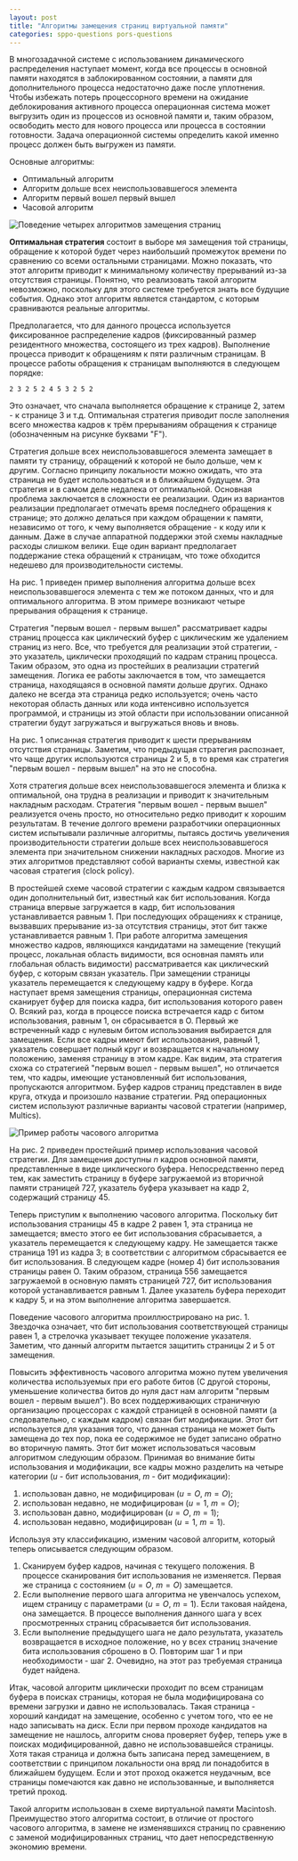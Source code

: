 ```yaml
---
layout: post
title: "Алгоритмы замещения страниц виртуальной памяти"
categories: sppo-questions pors-questions
---
```


[comment]: <> (https://vk.com/doc44301783_566716983?hash=IUuU3Ud0zhZInQ3YyEMVr8u2IxQjbdxeRhzKdFfQ578&dl=zfO6nrlL0lYELe13vXto4dPawq7uLC8GMVZH2nZg7gg)

В многозадачной системе с использованием динамического распределения наступает момент, когда все
процессы в основной памяти находятся в заблокированном состоянии, а памяти для дополнительного
процесса недостаточно даже после уплотнения. Чтобы избежать потерь процессорного времени на
ожидание деблокирования активного процесса операционная система может выгрузить один из процессов
из основной памяти и, таким образом, освободить место для нового процесса или процесса в состоянии
готовности. Задача операционной системы определить какой именно процесс должен быть выгружен из памяти.

Основные алгоритмы:

- Оптимальный алгоритм
- Алгоритм дольше всех неиспользовавшегося элемента
- Алгоритм первый вошел первый вышел
- Часовой алгоритм

![Поведение четырех алгоритмов замещения страниц](/assets/q3-1.png)

**Оптимальная стратегия** состоит в выборе мя замещения той страницы, обращение к которой
будет через наибольший промежуток времени по сравнению со всеми остальными страницами.
Можно показать, что этот алгоритм приводит к минимальному количеству прерываний из-за
отсутствия страницы. Понятно, что реализовать такой алгоритм невозможно, поскольку для
этого системе требуется знать все будущие события. Однако этот алгоритм является стандартом,
с которым сравниваются реальные алгоритмы.

Предполагается, что для данного процесса используется фиксированное распределение кадров
(фиксированный размер резидентного множества, состоящего из трех кадров). Выполнение
процесса приводит к обращениям к пяти различным страницам. В процессе работы обращения
к страницам выполняются в следующем порядке:

    2 3 2 5 2 4 5 3 2 5 2

Это означает, что сначала выполняется обращение к странице 2, затем - к странице 3 и т.д.
Оптимальная стратегия приводит после заполнения всего множества кадров к трём прерываниям
обращения к странице (обозначенным на рисунке буквами "F").

Стратегия дольше всех неиспользовавшегося элемента замещает в памяти ту страницу, обращений
к которой не было дольше, чем к другим. Согласно принципу локальности можно ожидать, что
эта страница не будет использоваться и в ближайшем будущем. Эта стратегия и в самом деле
недалека от оптимальной. Основная проблема заключается в сложности ее реализации. Один из
вариантов реализации предполагает отмечать время последнего обращения к странице; это должно
делаться при каждом обращении к памяти, независимо от того, к чему выполняется обращение -
к коду или к данным. Даже в случае аппаратной поддержки этой схемы накладные расходы слишком
велики. Еще один вариант предполагает поддержание стека обращений к страницам, что тоже
обходится недешево для производительности системы.

На рис. 1 приведен пример выполнения алгоритма дольше всех неиспользовавшегося элемента с
тем же потоком данных, что и для оптимального алгоритма. В этом примере возникают четыре
прерывания обращения к странице.

Стратегия "первым вошел - первым вышел" рассматривает кадры страниц процесса как циклический
буфер с циклическим же удалением страниц из него. Все, что требуется для реализации этой
стратегии, - это указатель, циклически проходящий по кадрам страниц процесса. Таким образом,
это одна из простейших в реализации стратегий замещения. Логика ее работы заключается в том,
что замещается страница, находящаяся в основной памяти дольше других. Однако далеко не всегда
эта страница редко используется; очень часто некоторая область данных или кода интенсивно
используется программой, и страницы из этой области при использовании описанной стратегии
будут загружаться и выгружаться вновь и вновь.

На рис. 1 описанная стратегия приводит к шести прерываниям отсутствия страницы. Заметим, что
предыдущая стратегия распознает, что чаще других используются страницы 2 и 5, в то время как
стратегия "первым вошел - первым вышел" на это не способна.

Хотя стратегия дольше всех неиспользовавшегося элемента и близка к оптимальной, она трудна в
реализации и приводит к значительным накладным расходам. Стратегия "первым вошел - первым вышел"
реализуется очень просто, но относительно редко приводит к хорошим результатам. В течение долгого
времени разработчики операционных систем испытывали различные алгоритмы, пытаясь достичь увеличения
производительности стратегии дольше всех неиспользовавшегося элемента при значительном снижении
накладных расходов. Многие из этих алгоритмов представляют собой варианты схемы, известной как
часовая стратегия (clock policy).

В простейшей схеме часовой стратегии с каждым кадром связывается один дополнительный бит,
известный как бит использования. Когда страница впервые загружается в кадр, бит использования
устанавливается равным 1. При последующих обращениях к странице, вызвавших прерывание из-за
отсутствия страницы, этот бит также устанавливается равным 1. При работе алгоритма замещения
множество кадров, являющихся кандидатами на замещение (текущий процесс, локальная область
видимости, вся основная память или глобальная область видимости) рассматривается как циклический
буфер, с которым связан указатель. При замещении страницы указатель перемещается к следующему
кадру в буфере. Когда наступает время замещения страницы, операционная система сканирует буфер
для поиска кадра, бит использования которого равен О. Всякий раз, когда в процессе поиска
встречается кадр с битом использования, равным 1, он сбрасывается в О. Первый же встреченный
кадр с нулевым битом использования выбирается для замещения. Если все кадры имеют бит
использования, равный 1, указатель совершает полный круг и возвращается к начальному положению,
заменяя страницу в этом кадре. Как видим, эта стратегия схожа со стратегией "первым вошел -
первым вышел", но отличается тем, что кадры, имеющие установленный бит использования,
пропускаются алгоритмом. Буфер кадров страниц представлен в виде круга, откуда и произошло
название стратегии. Ряд операционных систем используют различные варианты часовой стратегии
(например, Multics).

![Пример работы часового алгоритма](/assets/q3-2.png)

На рис. 2 приведен простейший пример использования часовой стратегии. Для замещения доступны $n$
кадров основной памяти, представленные в виде циклического буфера. Непосредственно перед тем, как
заместить страницу в буфере загружаемой из вторичной памяти страницей 727, указатель буфера указывает
на кадр 2, содержащий страницу 45.

Теперь приступим к выполнению часового алгоритма. Поскольку бит использования страницы 45 в кадре 2
равен 1, эта страница не замещается; вместо этого ее бит использования сбрасывается, а указатель
перемещается к следующему кадру. Не замещается также страница 191 из кадра 3; в соответствии с
алгоритмом сбрасывается ее бит использования. В следующем кадре (номер 4) бит использования
страницы равен О. Таким образом, страница 556 замещается загружаемой в основную память страницей
727, бит использования которой устанавливается равным 1. Далее указатель буфера переходит к кадру 5,
и на этом выполнение алгоритма завершается.

Поведение часового алгоритма проиллюстрировано на рис. 1. Звездочка означает, что бит использования
соответствующей страницы равен 1, а стрелочка указывает текущее положение указателя. Заметим, что
данный алгоритм пытается защитить страницы 2 и 5 от замещения.

Повысить эффективность часового алгоритма можно путем увеличения количества используемых при его
работе битов (С другой стороны, уменьшение количества битов до нуля даст нам алгоритм "первым
вошел - первым вышел"). Во всех поддерживающих страничную организацию процессорах с каждой
страницей в основной памяти (а следовательно, с каждым кадром) связан бит модификации. Этот
бит используется для указания того, что данная страница не может быть замещена до тех пор, пока
ее содержимое не будет записано обратно во вторичную память. Этот бит может использоваться
часовым алгоритмом следующим образом. Принимая во внимание биты использования и модификации,
все кадры можно разделить на четыре категории ($u$ - бит использования, $m$ - бит модификации):

1. использован давно, не модифицирован ($u = О$, $m = О$);
2. использован недавно, не модифицирован ($u = 1$, $m = О$);
3. использован давно, модифицирован ($u = О$, $m = 1$);
4. использован недавно, модифицирован ($u= 1$, $m = 1$).

Используя эту классификацию, изменим часовой алгоритм, который теперь описывается следующим образом.

1. Сканируем буфер кадров, начиная с текущего положения. В процессе сканирования бит использования
   не изменяется. Первая же страница с состоянием ($u = О$, $m = О$) замещается.
2. Если выполнение первого шага алгоритма не увенчалось успехом, ищем страницу с параметрами
   ($u = О$, $m = 1$). Если таковая найдена, она замещается. В процессе выполнения данного шага
   у всех просмотренных страниц сбрасывается бит использования.
3. Если выполнение предыдущего шага не дало результата, указатель возвращается в исходное положение,
   но у всех страниц значение бита использования сброшено в О. Повторим шаг 1 и при необходимости -
   шаг 2. Очевидно, на этот раз требуемая страница будет найдена.

Итак, часовой алгоритм циклически проходит по всем страницам буфера в поисках страницы, которая не
была модифицирована со времени загрузки и давно не использовалась. Такая страница - хороший кандидат
на замещение, особенно с учетом того, что ее не надо записывать на диск. Если при первом проходе
кандидатов на замещение не нашлось, алгоритм снова проверяет буфер, теперь уже в поисках
модифицированной, давно не использовавшейся страницы. Хотя такая страница и должна быть записана
перед замещением, в соответствии с принципом локальности она вряд ли понадобится в ближайшем будущем.
Если и этот проход окажется неудачным, все страницы помечаются как давно не использованные, и
выполняется третий проход.

Такой алгоритм использован в схеме виртуальной памяти Macintosh. Преимущество этого алгоритма состоит,
в отличие от простого часового алгоритма, в замене не изменявшихся страниц по сравнению с заменой
модифицированных страниц, что дает непосредственную экономию времени.
